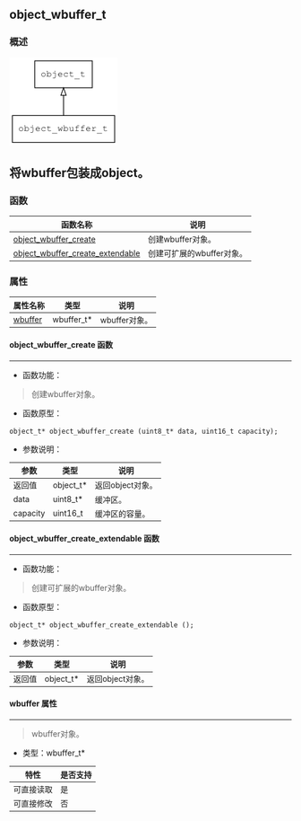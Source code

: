 ## object\_wbuffer\_t
### 概述
![image](images/object_wbuffer_t_0.png)

将wbuffer包装成object。
----------------------------------
### 函数
<p id="object_wbuffer_t_methods">

| 函数名称 | 说明 | 
| -------- | ------------ | 
| <a href="#object_wbuffer_t_object_wbuffer_create">object\_wbuffer\_create</a> | 创建wbuffer对象。 |
| <a href="#object_wbuffer_t_object_wbuffer_create_extendable">object\_wbuffer\_create\_extendable</a> | 创建可扩展的wbuffer对象。 |
### 属性
<p id="object_wbuffer_t_properties">

| 属性名称 | 类型 | 说明 | 
| -------- | ----- | ------------ | 
| <a href="#object_wbuffer_t_wbuffer">wbuffer</a> | wbuffer\_t* | wbuffer对象。 |
#### object\_wbuffer\_create 函数
-----------------------

* 函数功能：

> <p id="object_wbuffer_t_object_wbuffer_create">创建wbuffer对象。

* 函数原型：

```
object_t* object_wbuffer_create (uint8_t* data, uint16_t capacity);
```

* 参数说明：

| 参数 | 类型 | 说明 |
| -------- | ----- | --------- |
| 返回值 | object\_t* | 返回object对象。 |
| data | uint8\_t* | 缓冲区。 |
| capacity | uint16\_t | 缓冲区的容量。 |
#### object\_wbuffer\_create\_extendable 函数
-----------------------

* 函数功能：

> <p id="object_wbuffer_t_object_wbuffer_create_extendable">创建可扩展的wbuffer对象。

* 函数原型：

```
object_t* object_wbuffer_create_extendable ();
```

* 参数说明：

| 参数 | 类型 | 说明 |
| -------- | ----- | --------- |
| 返回值 | object\_t* | 返回object对象。 |
#### wbuffer 属性
-----------------------
> <p id="object_wbuffer_t_wbuffer">wbuffer对象。

* 类型：wbuffer\_t*

| 特性 | 是否支持 |
| -------- | ----- |
| 可直接读取 | 是 |
| 可直接修改 | 否 |
